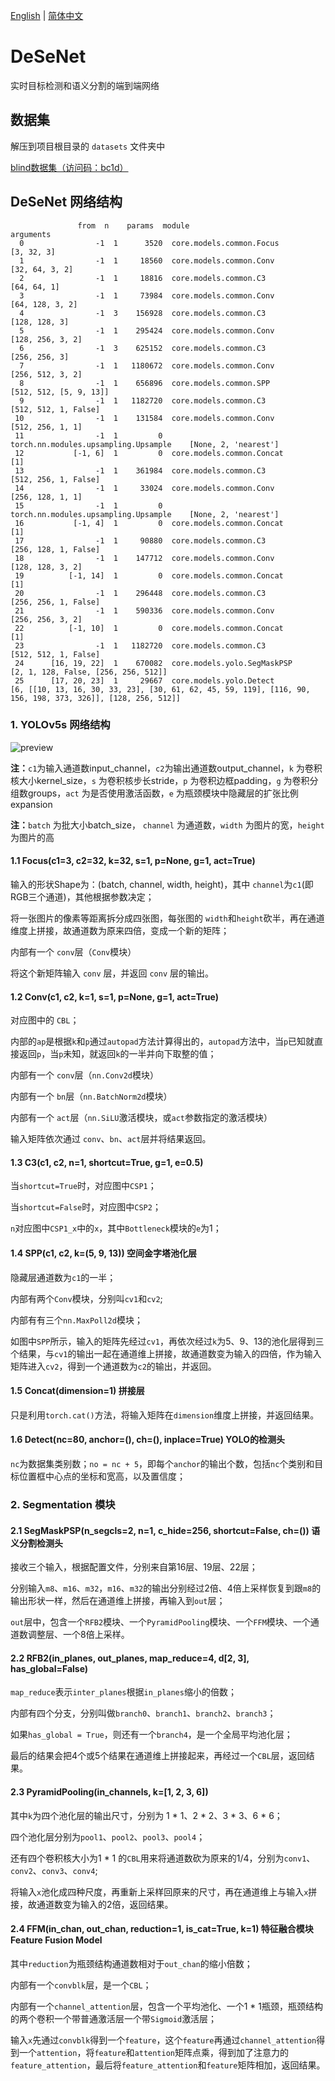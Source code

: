 [English](https://github.com/splwany/DeSeNet/blob/main/README_en.md)
|
[简体中文](https://github.com/splwany/DeSeNet/blob/main/README.md)

# DeSeNet
实时目标检测和语义分割的端到端网络

## 数据集

解压到项目根目录的 `datasets` 文件夹中

[blind数据集（访问码：bc1d）](https://cloud.189.cn/web/share?code=zi2iAzbUvequ)

## DeSeNet 网络结构

```
               from  n    params  module                                  arguments
  0                -1  1      3520  core.models.common.Focus                [3, 32, 3]
  1                -1  1     18560  core.models.common.Conv                 [32, 64, 3, 2]
  2                -1  1     18816  core.models.common.C3                   [64, 64, 1]
  3                -1  1     73984  core.models.common.Conv                 [64, 128, 3, 2]
  4                -1  3    156928  core.models.common.C3                   [128, 128, 3]
  5                -1  1    295424  core.models.common.Conv                 [128, 256, 3, 2]
  6                -1  3    625152  core.models.common.C3                   [256, 256, 3]
  7                -1  1   1180672  core.models.common.Conv                 [256, 512, 3, 2]
  8                -1  1    656896  core.models.common.SPP                  [512, 512, [5, 9, 13]]        
  9                -1  1   1182720  core.models.common.C3                   [512, 512, 1, False]
 10                -1  1    131584  core.models.common.Conv                 [512, 256, 1, 1]
 11                -1  1         0  torch.nn.modules.upsampling.Upsample    [None, 2, 'nearest']
 12           [-1, 6]  1         0  core.models.common.Concat               [1]
 13                -1  1    361984  core.models.common.C3                   [512, 256, 1, False]
 14                -1  1     33024  core.models.common.Conv                 [256, 128, 1, 1]
 15                -1  1         0  torch.nn.modules.upsampling.Upsample    [None, 2, 'nearest']
 16           [-1, 4]  1         0  core.models.common.Concat               [1]
 17                -1  1     90880  core.models.common.C3                   [256, 128, 1, False]
 18                -1  1    147712  core.models.common.Conv                 [128, 128, 3, 2]
 19          [-1, 14]  1         0  core.models.common.Concat               [1]
 20                -1  1    296448  core.models.common.C3                   [256, 256, 1, False]
 21                -1  1    590336  core.models.common.Conv                 [256, 256, 3, 2]
 22          [-1, 10]  1         0  core.models.common.Concat               [1]
 23                -1  1   1182720  core.models.common.C3                   [512, 512, 1, False]
 24      [16, 19, 22]  1    670082  core.models.yolo.SegMaskPSP             [2, 1, 128, False, [256, 256, 512]]
 25      [17, 20, 23]  1     29667  core.models.yolo.Detect                 [6, [[10, 13, 16, 30, 33, 23], [30, 61, 62, 45, 59, 119], [116, 90, 156, 198, 373, 326]], [128, 256, 512]]
```

### 1. YOLOv5s 网络结构

![preview](https://pic1.zhimg.com/v2-15e53f82f68e62ce1ea9a565121e21f8_r.jpg)

**注：**`c1`为输入通道数input_channel，`c2`为输出通道数output_channel，`k` 为卷积核大小kernel_size，`s` 为卷积核步长stride，`p` 为卷积边框padding，`g` 为卷积分组数groups，`act` 为是否使用激活函数，`e` 为瓶颈模块中隐藏层的扩张比例expansion

**注：**`batch` 为批大小batch_size， `channel` 为通道数，`width` 为图片的宽，`height`为图片的高

#### 1.1 Focus(c1=3, c2=32, k=32, s=1, p=None, g=1, act=True)

输入的形状Shape为：(batch, channel, width, height)，其中 `channel`为`c1`(即RGB三个通道)，其他根据参数决定；

将一张图片的像素等距离拆分成四张图，每张图的 `width`和`height`砍半，再在通道维度上拼接，故通道数为原来四倍，变成一个新的矩阵；

内部有一个 `conv`层（`Conv`模块）

将这个新矩阵输入 `conv` 层，并返回 `conv` 层的输出。

#### 1.2 Conv(c1, c2, k=1, s=1, p=None, g=1, act=True)

对应图中的 `CBL`；

内部的`ap`是根据`k`和`p`通过`autopad`方法计算得出的，`autopad`方法中，当`p`已知就直接返回`p`，当`p`未知，就返回`k`的一半并向下取整的值；

内部有一个 `conv`层（`nn.Conv2d`模块）

内部有一个 `bn`层（`nn.BatchNorm2d`模块）

内部有一个 `act`层（`nn.SiLU`激活模块，或`act`参数指定的激活模块）

输入矩阵依次通过 `conv`、`bn`、`act`层并将结果返回。

#### 1.3 C3(c1, c2, n=1, shortcut=True, g=1, e=0.5)

当`shortcut=True`时，对应图中`CSP1`；

当`shortcut=False`时，对应图中`CSP2`；

`n`对应图中`CSP1_x`中的`x`，其中`Bottleneck`模块的`e`为1；

#### 1.4 SPP(c1, c2, k=(5, 9, 13)) 空间金字塔池化层

隐藏层通道数为`c1`的一半；

内部有两个`Conv`模块，分别叫`cv1`和`cv2`;

内部有有三个`nn.MaxPoll2d`模块；

如图中`SPP`所示，输入的矩阵先经过`cv1`，再依次经过`k`为5、9、13的池化层得到三个结果，与`cv1`的输出一起在通道维上拼接，故通道数变为输入的四倍，作为输入矩阵进入`cv2`，得到一个通道数为`c2`的输出，并返回。

#### 1.5 Concat(dimension=1) 拼接层

只是利用`torch.cat()`方法，将输入矩阵在`dimension`维度上拼接，并返回结果。

#### 1.6 Detect(nc=80, anchor=(), ch=(), inplace=True) YOLO的检测头

`nc`为数据集类别数；`no = nc + 5`，即每个`anchor`的输出个数，包括`nc`个类别和目标位置框中心点的坐标和宽高，以及置信度；

### 2. Segmentation 模块

#### 2.1 SegMaskPSP(n_segcls=2, n=1, c_hide=256, shortcut=False, ch=()) 语义分割检测头

接收三个输入，根据配置文件，分别来自第16层、19层、22层；

分别输入`m8`、`m16`、`m32`，`m16`、`m32`的输出分别经过2倍、4倍上采样恢复到跟`m8`的输出形状一样，然后在通道维上拼接，再输入到`out`层；

`out`层中，包含一个`RFB2`模块、一个`PyramidPooling`模块、一个`FFM`模块、一个通道数调整层、一个8倍上采样。

#### 2.2 RFB2(in_planes, out_planes, map_reduce=4, d[2, 3], has_global=False)

`map_reduce`表示`inter_planes`根据`in_planes`缩小的倍数；

内部有四个分支，分别叫做`branch0`、`branch1`、`branch2`、`branch3`；

如果`has_global = True`，则还有一个`branch4`，是一个全局平均池化层；

最后的结果会把4个或5个结果在通道维上拼接起来，再经过一个`CBL`层，返回结果。

#### 2.3 PyramidPooling(in_channels, k=[1, 2, 3, 6])

其中`k`为四个池化层的输出尺寸，分别为 1 * 1、2 * 2、3 * 3、6 * 6；

四个池化层分别为`pool1`、`pool2`、`pool3`、`pool4`；

还有四个卷积核大小为1 * 1 的`CBL`用来将通道数砍为原来的1/4，分别为`conv1`、`conv2`、`conv3`、`conv4`;

将输入`x`池化成四种尺度，再重新上采样回原来的尺寸，再在通道维上与输入`x`拼接，故通道数变为输入的2倍，返回结果。

#### 2.4 FFM(in_chan, out_chan, reduction=1, is_cat=True, k=1) 特征融合模块 Feature Fusion Model

其中`reduction`为瓶颈结构通道数相对于`out_chan`的缩小倍数；

内部有一个`convblk`层，是一个`CBL`；

内部有一个`channel_attention`层，包含一个平均池化、一个1 * 1瓶颈，瓶颈结构的两个卷积一个带普通激活层一个带`Sigmoid`激活层；

输入`x`先通过`convblk`得到一个`feature`，这个`feature`再通过`channel_attention`得到一个`attention`，将`feature`和`attention`矩阵点乘，得到加了注意力的`feature_attention`，最后将`feature_attention`和`feature`矩阵相加，返回结果。
